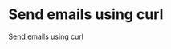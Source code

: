 # Send emails using curl
[Send emails using curl](https://aiwithcloud.com/2022/09/19/send_emails_using_curl/)